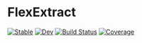 # FlexExtract

[![Stable](https://img.shields.io/badge/docs-stable-blue.svg)](https://tcarion.github.io/FlexExtract.jl/stable/)
[![Dev](https://img.shields.io/badge/docs-dev-blue.svg)](https://tcarion.github.io/FlexExtract.jl/dev/)
[![Build Status](https://github.com/tcarion/FlexExtract.jl/actions/workflows/CI.yml/badge.svg?branch=main)](https://github.com/tcarion/FlexExtract.jl/actions/workflows/CI.yml?query=branch%3Amain)
[![Coverage](https://codecov.io/gh/tcarion/FlexExtract.jl/branch/main/graph/badge.svg)](https://codecov.io/gh/tcarion/FlexExtract.jl)
